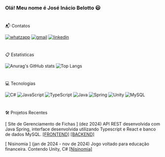 ### Olá! Meu nome é José Inácio Belotto 😃

#


📬 Contatos

[![whatzapp](https://img.shields.io/badge/WhatsApp-25D366?style=for-the-badge&logo=whatsapp&logoColor=white)](https://api.whatsapp.com/send?phone=5551995060079)
[![gmail](https://img.shields.io/badge/Gmail-D14836?style=for-the-badge&logo=gmail&logoColor=white)](www.jibelotto@gmail.com)
    [![linkedin](https://img.shields.io/badge/LinkedIn-0077B5?style=for-the-badge&logo=linkedin&logoColor=white)](www.linkedin.com/in/joseibelotto)
#
📋 Estatísticas 

![Anurag's GitHub stats](https://github-readme-stats.vercel.app/api?username=joseinaciobelotto&show_icons=true&theme=merko )
![Top Langs](https://github-readme-stats.vercel.app/api/top-langs/?username=joseinaciobelotto&hide=javascript,html&theme=merko)
#
💻 Tecnologias

![C#](https://img.shields.io/badge/C%23-239120?style=for-the-badge&logo=c-sharp&logoColor=marko)
![JavaScript](https://img.shields.io/badge/JavaScript-F7DF1E?style=for-the-badge&logo=javascript&logoColor=black)
![TypeScript](https://img.shields.io/badge/TypeScript-007ACC?style=for-the-badge&logo=typescript&logoColor=white)
![Java](https://img.shields.io/badge/Java-ED8B00?style=for-the-badge&logo=openjdk&logoColor=white)
![Spring](https://img.shields.io/badge/Spring-6DB33F?style=for-the-badge&logo=spring&logoColor=white)
![Unity](https://img.shields.io/badge/Unity-100000?style=for-the-badge&logo=unity&logoColor=white)
![MySQL](https://img.shields.io/badge/MySQL-005C84?style=for-the-badge&logo=mysql&logoColor=white)

#

🛠️ Projetos Recentes

 [ Site de Gerenciamento de Fichas ] 
 (dez 2024)
 API REST desenvolvida com Java Spring, interface
 desenvolvida utilizando Typescript e React e banco de
 dados MySQL.
[[FRONTEND]](https://github.com/joseinaciobelotto/ficha-typescript-react)
[[BACKEND]](https://github.com/joseinaciobelotto/ficha-java-spring)

[ Nisinomia ]
(jan de 2024 - nov de 2024)
 Jogo voltado para educação financeira.
 Contendo Unity, C#
 [[Nisinomia]](https://github.com/joseinaciobelotto/nisinomia_unity_csharp)
